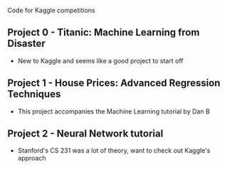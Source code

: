 Code for Kaggle competitions

## Project 0 - Titanic: Machine Learning from Disaster

 - New to Kaggle and seems like a good project to start off

## Project 1 - House Prices: Advanced Regression Techniques

 - This project accompanies the Machine Learning tutorial by Dan B

## Project 2 - Neural Network tutorial

 - Stanford's CS 231 was a lot of theory, want to check out Kaggle's approach

